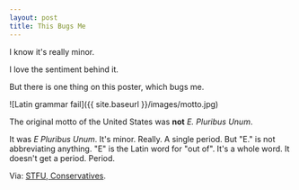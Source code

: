 ```yaml
---
layout: post
title: This Bugs Me
---
```


I know it's really minor.

I love the sentiment behind it.

But there is one thing on this poster, which bugs me.

![Latin grammar fail]({{ site.baseurl }}/images/motto.jpg)


The original motto of the United States was **not** *E. Pluribus Unum*.

It was *E Pluribus Unum*. It's minor. Really. A single period. But "E." is not abbreviating anything. "E" is the Latin word for "out of". It's a whole word. It doesn't get a period. Period.

Via: [STFU, Conservatives](http://stfuconservatives.net/post/11737453497).